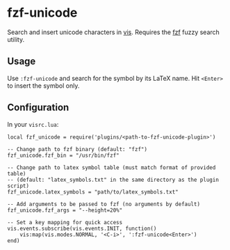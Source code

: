 # fzf-unicode

Search and insert unicode characters in [vis](https://github.com/martanne/vis).
Requires the [fzf](https://github.com/junegunn/fzf) fuzzy search utility.

## Usage

Use `:fzf-unicode` and search for the symbol by its LaTeX name. Hit `<Enter>` to insert the symbol only.

## Configuration

In your `visrc.lua`:

```
local fzf_unicode = require('plugins/<path-to-fzf-unicode-plugin>')

-- Change path to fzf binary (default: "fzf")
fzf_unicode.fzf_bin = "/usr/bin/fzf"

-- Change path to latex symbol table (must match format of provided table)
-- (default: "latex_symbols.txt" in the same directory as the plugin script)
fzf_unicode.latex_symbols = "path/to/latex_symbols.txt"

-- Add arguments to be passed to fzf (no arguments by default)
fzf_unicode.fzf_args = "--height=20%"

-- Set a key mapping for quick access
vis.events.subscribe(vis.events.INIT, function()
    vis:map(vis.modes.NORMAL, '<C-i>', ':fzf-unicode<Enter>')
end)

